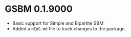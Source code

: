 # GSBM 0.1.9000

* Basic support for Simple and Bipartite SBM
* Added a `NEWS.md` file to track changes to the package.
